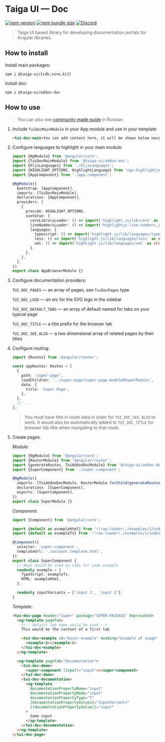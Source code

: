 # Taiga UI — Doc

[![npm version](https://img.shields.io/npm/v/@taiga-ui/addon-doc.svg)](https://npmjs.com/package/@taiga-ui/addon-doc)
[![npm bundle size](https://img.shields.io/bundlephobia/minzip/@taiga-ui/addon-doc)](https://bundlephobia.com/result?p=@taiga-ui/addon-doc)
[![Discord](https://img.shields.io/discord/748677963142135818?color=7289DA&label=%23taiga-ui&logo=discord&logoColor=white)](https://discord.gg/Us8d8JVaTg)

> Taiga UI based library for developing documentation portals for Angular libraries.

## How to install

Install main packages:

```
npm i @taiga-ui/{cdk,core,kit}
```

Install doc:

```
npm i @taiga-ui/addon-doc
```

## How to use

> You can also see [community made guide](https://habr.com/ru/company/europlan/blog/559804/) in Russian

1. Include `TuiDocMainModule` in your App module and use in your template:

   ```html
   <tui-doc-main>You can add content here, it will be shown below navigation in the sidebar</tui-doc-main>
   ```

2. Configure languages to highlight in your main module:

   ```typescript
   import {NgModule} from '@angular/core';
   import {TuiDocMainModule} from '@taiga-ui/addon-doc';
   import {hljsLanguages} from './hljsLanguages';
   import {HIGHLIGHT_OPTIONS, HighlightLanguage} from 'ngx-highlightjs';
   import {AppComponent} from './app.component';

   @NgModule({
     bootstrap: [AppComponent],
     imports: [TuiDocMainModule],
     declarations: [AppComponent],
     providers: [
       {
         provide: HIGHLIGHT_OPTIONS,
         useValue: {
           coreLibraryLoader: () => import('highlight.js/lib/core' as string),
           lineNumbersLoader: () => import('highlightjs-line-numbers.js' as string), // Optional, only if you want the line numbers
           languages: {
             typescript: () => import('highlight.js/lib/languages/typescript' as string),
             less: () => import('highlight.js/lib/languages/less' as string),
             xml: () => import('highlight.js/lib/languages/xml' as string),
           },
         },
       },
     ],
   })
   export class AppBrowserModule {}
   ```

3. Configure documentation providers:

   `TUI_DOC_PAGES` — an array of pages, see `TuiDocPages` type

   `TUI_DOC_LOGO` — an src for the SVG logo in the sidebar

   `TUI_DOC_DEFAULT_TABS` — an array of default named for tabs on your typical page

   `TUI_DOC_TITLE` — a title prefix for the browser tab

   `TUI_DOC_SEE_ALSO` — a two dimensional array of related pages by their titles

4. Configure routing:

   ```typescript
   import {Routes} from '@angular/router';

   const appRoutes: Routes = [
     {
       path: 'super-page',
       loadChildren: '../super-page/super-page.module#SuperModule',
       data: {
         title: 'Super Page',
       },
     },
     // ...
   ];
   ```

   > You must have title in route data in order for `TUI_DOC_SEE_ALSO` to work. It would also be automatically added to
   > `TUI_DOC_TITLE` for browser tab title when navigating to that route.

5. Create pages.

   _Module:_

   ```typescript
   import {NgModule} from '@angular/core';
   import {RouterModule} from '@angular/router';
   import {generateRoutes, TuiAddonDocModule} from '@taiga-ui/addon-doc';
   import {SuperComponent} from './super.component';

   @NgModule({
     imports: [TuiAddonDocModule, RouterModule.forChild(generateRoutes(SuperComponent))],
     declarations: [SuperComponent],
     exports: [SuperComponent],
   })
   export class SuperModule {}
   ```

   _Component:_

   ```typescript
   import {Component} from '@angular/core';

   import {default as exampleHtml} from '!!raw-loader!./examples/1/index.html';
   import {default as exampleTs} from '!!raw-loader!./examples/1/index.ts';

   @Component({
     selector: 'super-component',
     templateUrl: './account.template.html',
   })
   export class SuperComponent {
     // Keys would be used as tabs for code example
     readonly example = {
       TypeScript: exampleTs,
       HTML: exampleHtml,
     };

     readonly inputVariants = ['input 1', 'input 2'];
   }
   ```

   _Template:_

   ```html
   <tui-doc-page header="Super" package="SUPER-PACKAGE" deprecated>
     <ng-template pageTab>
       <!-- default tab name would be used -->
       This would be the content of a first tab

       <tui-doc-example id="basic-example" heading="Example of usage" [content]="example">
         <example-1></example-1>
       </tui-doc-example>
     </ng-template>

     <ng-template pageTab="Documentation">
       <tui-doc-demo>
         <super-component [input]="input"></super-component>
       </tui-doc-demo>
       <tui-doc-documentation>
         <ng-template
           documentationPropertyName="input"
           documentationPropertyMode="input"
           documentationPropertyType="T"
           [documentationPropertyValues]="inputVariants"
           [(documentationPropertyValue)]="input"
         >
           Some input
         </ng-template>
       </tui-doc-documentation>
     </ng-template>
   </tui-doc-page>
   ```
